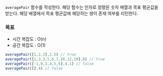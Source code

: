 `averagePair` 함수를 작성한다. 해당 함수는 인자로 정렬된 숫자 배열과 목표 평균값을 받는다. 해당 배열에서 목표 평균값에 해당하는 쌍이 존재 여부를 리턴한다.

### 목표
- 시간 복잡도 : O(n)
- 공간 복잡도 : O(1)

```js
averagePair([1,2,3],2.5) // true
averagePair([1,3,3,5,6,7,10,12,19],8) // true
averagePair([-1,0,3,4,5,6],4.1) // false
averagePair([],4) // false
```